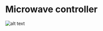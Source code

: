 # Microwave controller
 

![alt text](https://github.com/vkarazha/Microwave-controller/Microwave-controller.png)
